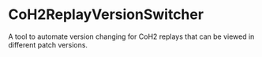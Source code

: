 CoH2ReplayVersionSwitcher
=========================

A tool to automate version changing for CoH2 replays that can be viewed in different patch versions.
